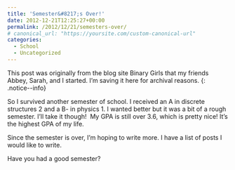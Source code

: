 ```yaml
---
title: 'Semester&#8217;s Over!'
date: 2012-12-21T12:25:27+00:00
permalink: /2012/12/21/semesters-over/
# canonical_url: "https://yoursite.com/custom-canonical-url"
categories:
  - School
  - Uncategorized
---
```


This post was originally from the blog site Binary Girls that my friends Abbey, Sarah, and I started. I’m saving it here for archival reasons.
{: .notice--info}

So I survived another semester of school. I received an A in discrete structures 2 and a B- in physics 1. I wanted better but it was a bit of a rough semester. I&#8217;ll take it though!  My GPA is still over 3.6, which is pretty nice! It&#8217;s the highest GPA of my life.

Since the semester is over, I&#8217;m hoping to write more. I have a list of posts I would like to write.

Have you had a good semester?